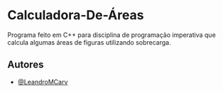
# Calculadora-De-Áreas

Programa feito em C++ para disciplina de programação imperativa que calcula algumas áreas de figuras utilizando sobrecarga.

## Autores

- [@LeandroMCarv](https://www.github.com/LeandroMCarv)

